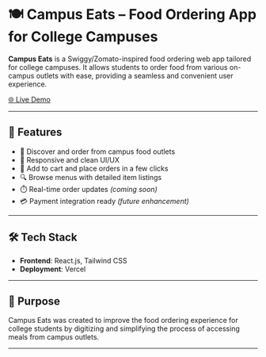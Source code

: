 # 🍽️ Campus Eats – Food Ordering App for College Campuses

**Campus Eats** is a Swiggy/Zomato-inspired food ordering web app tailored for college campuses. It allows students to order food from various on-campus outlets with ease, providing a seamless and convenient user experience.

[🌐 Live Demo](https://v0-campus-eats.vercel.app/)

---

## 🚀 Features

- 🏫 Discover and order from campus food outlets
- 📱 Responsive and clean UI/UX
- 🛒 Add to cart and place orders in a few clicks
- 🔍 Browse menus with detailed item listings
- ⏱️ Real-time order updates *(coming soon)*
- 💳 Payment integration ready *(future enhancement)*

---

## 🛠️ Tech Stack

- **Frontend**: React.js, Tailwind CSS   
- **Deployment**: Vercel

---

## 🎯 Purpose

Campus Eats was created to improve the food ordering experience for college students by digitizing and simplifying the process of accessing meals from campus outlets.

---
